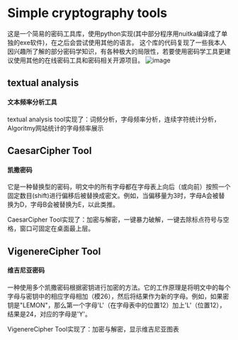 # Simple cryptography tools

这是一个简易的密码工具库，使用python实现(其中部分程序用nuitka编译成了单独的exe软件)，在之后会尝试使用其他的语言。
这个库的代码复现了一些我本人因兴趣所了解的部分密码学知识，有各种极大的局限性，若要使用密码学工具更建议使用其他的在线密码工具和密码相关开源项目。
![image](https://github.com/LudwigIrisNebula/Simple-cryptography-tools/blob/main/images/background1.png)


## textual analysis
#### 文本频率分析工具

textual analysis tool实现了：词频分析，字母频率分析，连续字符统计分析，Algoritmy网站统计的字母频率展示

## CaesarCipher Tool
#### 凯撒密码

它是一种替换型的密码，明文中的所有字母都在字母表上向后（或向前）按照一个固定数目(shift)进行偏移后被替换成密文。例如，当偏移量为3时，字母A会被替换为D，字母B会被替换为E，以此类推。

CaesarCipher Tool实现了：加密与解密，一键暴力破解，一键去除标点符号与空格，窗口可固定在桌面最上层。

## VigenereCipher Tool
#### 维吉尼亚密码

一种使用多个凯撒密码根据密钥进行加密的方法。它的工作原理是将明文中的每个字母与密钥中的相应字母相加（模26），然后将结果作为新的字母。例如，如果密钥是"LEMON"，那么第一个字母'L'（在字母表中的位置12）加上'L'（位置12），结果是24，对应的字母是'Y'。

VigenereCipher Tool实现了：加密与解密，显示维吉尼亚图表
